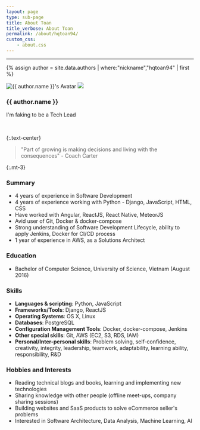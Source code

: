 ```yaml
---
layout: page
type: sub-page
title: About Toan
title_verbose: About Toan
permalink: /about/hqtoan94/
custom_css:
    - about.css
---
```

---

{% assign author = site.data.authors | where:"nickname","hqtoan94" | first %}

<div class="d-flex justify-content-center flex-column align-items-center my-3">
    <div class="col-6 col-md-3 position-relative">
        <img src="{{ author.avatar }}" class="avatar" alt="{{ author.name }}'s Avatar">
        <a href="{{ author.badge.link }}" target="_blank"><img class="cert-badge position-absolute" src="{{ author.badge.image }}"></a>
    </div>
    <h3 class="mt-1">{{ author.name }}</h3>
    <p class="text-center">I'm faking to be a Tech Lead</p>
    <div class="connect mx-3 d-flex flex-row align-items-center">
        <a href="mailto:hqtoan94@gmail.com" target="_blank"><i class="icon fab fa-google mr-1"></i></a>
        &nbsp;&nbsp;
        <a href="https://www.facebook.com/hqtoan94" target="_blank"><i class="icon fab fa-facebook mr-1"></i></a>
        &nbsp;&nbsp;
        <a href="https://github.com/hqtoan94" target="_blank"><i class="icon fab fa-github"></i></a>
    </div>
</div>

{:.text-center}
> "Part of growing is making decisions and living with the consequences" - Coach Carter

{:.mt-3}
### Summary

* 4 years of experience in Software Development
* 4 years of experience working with Python - Django, JavaScript, HTML, CSS
* Have worked with Angular, ReactJS, React Native, MeteorJS
* Avid user of Git, Docker & docker-compose
* Strong understanding of Software Development Lifecycle, ability to apply Jenkins, Docker for CI/CD process
* 1 year of experience in AWS, as a Solutions Architect

### Education

* Bachelor of Computer Science, University of Science, Vietnam (August 2016)

### Skills

* **Languages & scripting**: Python, JavaScript
* **Frameworks/Tools**: Django, ReactJS
* **Operating Systems**: OS X, Linux
* **Databases**: PostgreSQL
* **Configuration Management Tools**: Docker, docker-compose, Jenkins
* **Other special skills**: Git, AWS (EC2, S3, RDS, IAM)
* **Personal/Inter-personal skills**: Problem solving, self-confidence, creativity, integrity, leadership, teamwork, adaptability, learning ability, responsibility, R&D

### Hobbies and Interests

* Reading technical blogs and books, learning and implementing new technologies
* Sharing knowledge with other people (offline meet-ups, company sharing sessions)
* Building websites and SaaS products to solve eCommerce seller's problems
* Interested in Software Architecture, Data Analysis, Machine Learning, AI
